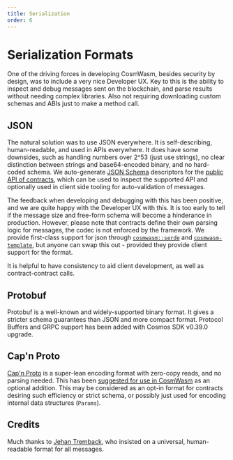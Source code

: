```yaml
---
title: Serialization
order: 6
---
```


# Serialization Formats

One of the driving forces in developing CosmWasm, besides security by design, was to include a very nice Developer UX. Key to this is the ability to inspect and debug messages sent on the blockchain, and parse results without needing complex libraries. Also not requiring downloading custom schemas and ABIs just to make a method call.

## JSON

The natural solution was to use JSON everywhere. It is self-describing, human-readable, and used in APIs everywhere. It does have some downsides, such as handling numbers over 2^53 (just use strings), no clear distinction between strings and base64-encoded binary, and no hard-coded schema. We auto-generate [JSON Schema](https://json-schema.org/) descriptors for the [public API of contracts](https://github.com/CosmWasm/cosmwasm-examples/tree/master/escrow/schema), which can be used to inspect the supported API and optionally used in client side tooling for auto-validation of messages.

The feedback when developing and debugging with this has been positive, and we are quite happy with the Developer UX with this. It is too early to tell if the message size and free-form schema will become a hinderance in production. However, please note that contracts define their own parsing logic for messages, the codec is not enforced by the framework. We provide first-class support for json through [`cosmwasm::serde`](https://github.com/CosmWasm/cosmwasm/blob/master/src/serde.rs) and [`cosmwasm-template`](https://github.com/CosmWasm/cosmwasm-template), but anyone can swap this out - provided they provide client support for the format.

It is helpful to have consistency to aid client development, as well as contract-contract calls.

## Protobuf

Protobuf is a well-known and widely-supported binary format. It gives a stricter schema guarantees than JSON and more compact format. Protocol Buffers and GRPC support has been added with Cosmos SDK v0.39.0 upgrade.

## Cap'n Proto

[Cap'n Proto](https://capnproto.org/) is a super-lean encoding format with zero-copy reads, and no parsing needed. This has been [suggested for use in CosmWasm](https://github.com/CosmWasm/cosmwasm/issues/78) as an optional addition. This may be considered as an opt-in format for contracts desiring such efficiency or strict schema, or possibly just used for encoding internal data structures (`Params`).

## Credits

Much thanks to [Jehan Tremback](https://github.com/jtremback), who insisted on a universal, human-readable format for all messages.

